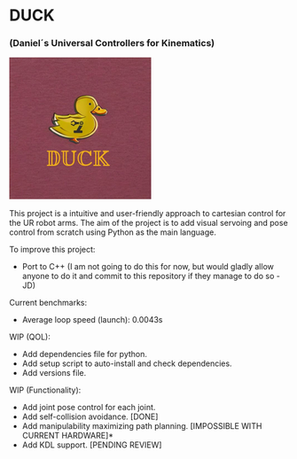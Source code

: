 # DUCK
### (Daniel´s Universal Controllers for Kinematics)
<img src="DUCK/duck_logo_done.jpg" width="256"/>

This project is a intuitive and user-friendly approach to cartesian control for the UR robot arms. The aim of the project is to add visual servoing and pose control from scratch using Python as the main language.

To improve this project:
- Port to C++ (I am not going to do this for now, but would gladly allow anyone to do it and commit to this repository if they manage to do so - JD)

Current benchmarks:
- Average loop speed (launch): 0.0043s

WIP (QOL):
- Add dependencies file for python.
- Add setup script to auto-install and check dependencies.
- Add versions file.

WIP (Functionality):
- Add joint pose control for each joint.
- Add self-collision avoidance. [DONE]
- Add manipulability maximizing path planning. [IMPOSSIBLE WITH CURRENT HARDWARE]*
- Add KDL support. [PENDING REVIEW]
